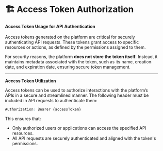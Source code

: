# 🏗️ Access Token Authorization

#### **Access Token Usage for API Authentication**

Access tokens generated on the platform are critical for securely authenticating API requests. These tokens grant access to specific resources or actions, as defined by the permissions assigned to them.

For security reasons, the platform **does not store the token itself**. Instead, it maintains metadata associated with the token, such as its name, creation date, and expiration date, ensuring secure token management.

***

**Access Token Utilization**

Access tokens can be used to authorize interactions with the platform’s APIs in a secure and streamlined manner. The following header must be included in API requests to authenticate them:

```css
Authorization: Bearer {accessToken}
```

This ensures that:

* Only authorized users or applications can access the specified API resources.
* All API requests are securely authenticated and aligned with the token's permissions.
